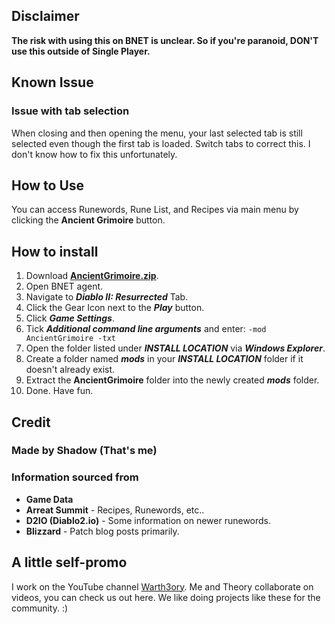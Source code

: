 ## Disclaimer
**The risk with using this on BNET is unclear. So if you're paranoid, DON'T use this outside of Single Player.**

## Known Issue
### Issue with tab selection
When closing and then opening the menu, your last selected tab is still selected even though the first tab is loaded. Switch tabs to correct this. I don't know how to fix this unfortunately.

## How to Use
You can access Runewords, Rune List, and Recipes via main menu by clicking the **Ancient Grimoire** button.

## How to install
1. Download **[AncientGrimoire.zip](https://github.com/d2-shadow/D2R-Ancient-Grimoire/releases/download/v1.0/AncientGrimoire.zip)**.
2. Open BNET agent.
3. Navigate to ***Diablo II: Resurrected*** Tab.
4. Click the Gear Icon next to the ***Play*** button.
5. Click ***Game Settings***.
6. Tick ***Additional command line arguments*** and enter: `-mod AncientGrimoire -txt`
7. Open the folder listed under ***INSTALL LOCATION*** via ***Windows Explorer***.
8. Create a folder named ***mods*** in your ***INSTALL LOCATION*** folder if it doesn't already exist.
9. Extract the **AncientGrimoire** folder into the newly created ***mods*** folder.
10. Done. Have fun.

## Credit
### Made by Shadow (That's me)

### Information sourced from
- **Game Data**
- **Arreat Summit** - Recipes, Runewords, etc.. 
- **D2IO (Diablo2.io)** - Some information on newer runewords.
- **Blizzard** - Patch blog posts primarily.

## A little self-promo
I work on the YouTube channel [Warth3ory](https://www.youtube.com/@Warth3ory?sub_confirmation=1).
Me and Theory collaborate on videos, you can check us out here.
We like doing projects like these for the community. :)
